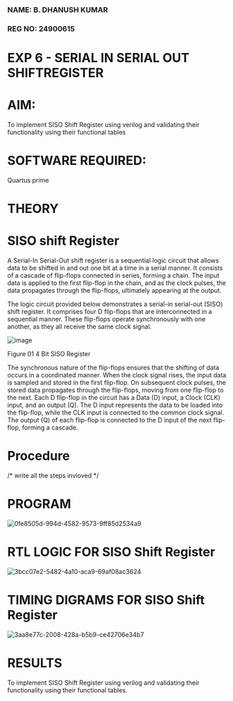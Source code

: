 ### NAME: B. DHANUSH KUMAR
### REG NO: 24900615
# EXP 6 - SERIAL IN SERIAL OUT SHIFTREGISTER

# AIM:

To implement  SISO Shift Register using verilog and validating their functionality using their functional tables

# SOFTWARE REQUIRED:

Quartus prime

# THEORY

# SISO shift Register

A Serial-In Serial-Out shift register is a sequential logic circuit that allows data to be shifted in and out one bit at a time in a serial manner. It consists of a cascade of flip-flops connected in series, forming a chain. The input data is applied to the first flip-flop in the chain, and as the clock pulses, the data propagates through the flip-flops, ultimately appearing at the output.

The logic circuit provided below demonstrates a serial-in serial-out (SISO) shift register. It comprises four D flip-flops that are interconnected in a sequential manner. These flip-flops operate synchronously with one another, as they all receive the same clock signal.

![image](https://github.com/naavaneetha/SERIAL-IN-SERIAL-OUT-SHIFTREGISTER/assets/154305477/e81c4072-37f9-46c6-8145-566764b74c3a)

Figure 01 4 Bit SISO Register

The synchronous nature of the flip-flops ensures that the shifting of data occurs in a coordinated manner. When the clock signal rises, the input data is sampled and stored in the first flip-flop. On subsequent clock pulses, the stored data propagates through the flip-flops, moving from one flip-flop to the next.
Each D flip-flop in the circuit has a Data (D) input, a Clock (CLK) input, and an output (Q). The D input represents the data to be loaded into the flip-flop, while the CLK input is connected to the common clock signal. The output (Q) of each flip-flop is connected to the D input of the next flip-flop, forming a cascade.

# Procedure

/* write all the steps invloved */

# PROGRAM
![0fe8505d-994d-4582-9573-9ff85d2534a9](https://github.com/user-attachments/assets/d12403e6-df7a-45f3-95c6-f2c1916accc0)




# RTL LOGIC FOR SISO Shift Register
![3bcc07e2-5482-4a10-aca9-69af08ac3624](https://github.com/user-attachments/assets/a129f629-47d4-40e1-8b8b-ef66dc5c425e)

# TIMING DIGRAMS FOR SISO Shift Register
![3aa8e77c-2008-428a-b5b9-ce42706e34b7](https://github.com/user-attachments/assets/1b94141f-a336-4b2d-acc0-3b71976bb952)

# RESULTS
To implement SISO Shift Register using verilog and validating their functionality using their functional tables.
